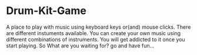 # Drum-Kit-Game
A place to play with music using keyboard keys or(and) mouse clicks. There are different instuments available.
You can create your own music using different combinations of instruments.
You will get addicted to it once you start playing.
So What are you waiting for? go and have fun...
